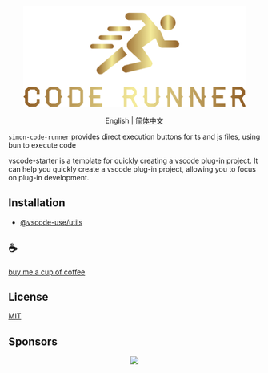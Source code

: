 <p align="center">
<img height="200" src="./icon.png" alt="vscode starter">
</p>
<p align="center"> English | <a href="./README_zh.md">简体中文</a></p>

`simon-code-runner` provides direct execution buttons for ts and js files, using bun to execute code

vscode-starter is a template for quickly creating a vscode plug-in project. It can help you quickly create a vscode plug-in project, allowing you to focus on plug-in development.

## Installation

- [@vscode-use/utils](https://github.com/vscode-use/utils)

## :coffee:

[buy me a cup of coffee](https://github.com/Simon-He95/sponsor)

## License

[MIT](./license)

## Sponsors

<p align="center">
  <a href="https://cdn.jsdelivr.net/gh/Simon-He95/sponsor/sponsors.svg">
    <img src="https://cdn.jsdelivr.net/gh/Simon-He95/sponsor/sponsors.png"/>
  </a>
</p>
